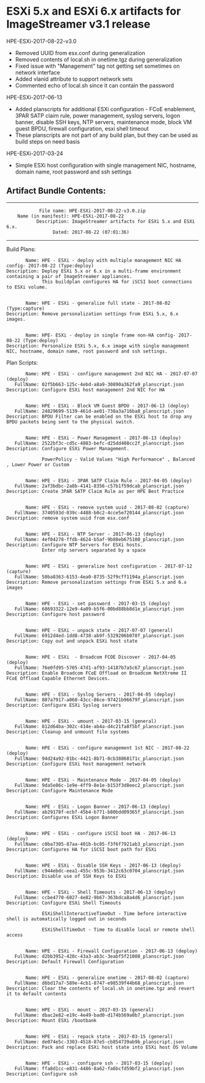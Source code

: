 # ESXi 5.x and ESXi 6.x artifacts for ImageStreamer v3.1 release

HPE-ESXi-2017-08-22-v3.0
   - Removed UUID from esx.conf during generalization
   - Removed contents of local.sh in onetime.tgz during generalization
   - Fixed issue with "Management" tag not getting set sometimes on network interface
   - Added vlanid attribute to support network sets   
   - Commented echo of local.sh since it can contain the password
 
HPE-ESXi-2017-06-13
   - Added planscripts for additional ESXi configuration - FCoE enablement, 3PAR SATP claim rule, power management, syslog servers, logon banner, disable SSH keys, NTP servers, maintenance mode, block VM guest BPDU, firewall configuration, esxi shell timeout
   - These planscripts are not part of any build plan, but they can be used as build steps on need basis 

HPE-ESXi-2017-03-24
   - Simple ESXi host configuration with single management NIC, hostname, domain name, root password and ssh settings
   

## Artifact Bundle Contents:

--------------------------------------------------------------------------------

	            File name: HPE-ESXi-2017-08-22-v3.0.zip
		Name (in manifest): HPE-ESXi-2017-08-22
		       Description: ImageStreamer artifacts for ESXi 5.x and ESXi 6.x.
		             Dated: 2017-08-22 (07:01:36)

--------------------------------------------------------------------------------


Build Plans:

	       Name: HPE - ESXi - deploy with multiple management NIC HA config- 2017-08-22 (Type:deploy)
	Description: Deploy ESXi 5.x or 6.x in a multi-frame environment containing a pair of ImageStreamer appliances. 
	             This buildplan configures HA for iSCSI boot connections to ESXi volume. 


	       Name: HPE - ESXi - generalize full state - 2017-08-02 (Type:capture)
	Description: Remove personalization settings from ESXi 5.x, 6.x images.


	       Name: HPE- ESXi - deploy in single frame non-HA config- 2017-08-22 (Type:deploy)
	Description: Personalize ESXi 5.x, 6.x image with single management NIC, hostname, domain name, root password and ssh settings.


Plan Scripts:

	       Name: HPE - ESXi - configure management 2nd NIC HA - 2017-07-07 (deploy)
	   FullName: 02f5b663-125c-4ebd-a8a9-30890a362fa9_planscript.json
	Description: Configure ESXi host management 2nd NIC for HA


	       Name: HPE - ESXi - Block VM Guest BPDU - 2017-06-13 (deploy)
	   FullName: 24829699-5139-461d-ae01-738a3a716ba8_planscript.json
	Description: BPDU Filter can be enabled on the ESXi host to drop any BPDU packets being sent to the physical switch.


	       Name: HPE - ESXi - Power Management - 2017-06-13 (deploy)
	   FullName: 2522bf3c-cd5c-4803-befc-d25dd408cc2f_planscript.json
	Description: Configure ESXi Power Management.
	             
	             PowerPolicy - Valid Values "High Performance" , Balanced , Lower Power or Custom


	       Name: HPE - ESXi - 3PAR SATP Claim Rule - 2017-04-05 (deploy)
	   FullName: 2af3bdbc-2a8b-4141-8356-c57b1f59dcab_planscript.json
	Description: Create 3PAR SATP Claim Rule as per HPE Best Practice


	       Name: HPE - ESXi - remove system uuid - 2017-08-02 (capture)
	   FullName: 3740593d-039c-4488-b0c2-4cce5e720144_planscript.json
	Description: remove system uuid from esx.conf


	       Name: HPE - ESXi - NTP Server - 2017-06-13 (deploy)
	   FullName: 4ef04278-ffdb-4624-b5af-9b88eb675100_planscript.json
	Description: Configure NTP Servers for ESXi hosts.
	             Enter ntp servers separated by a space


	       Name: HPE - ESXi - generalize host configuration - 2017-07-12 (capture)
	   FullName: 50ba8363-6153-4ea0-8735-52f9cff1194a_planscript.json
	Description: Remove personalization settings from ESXi 5.x and 6.x images


	       Name: HPE - ESXi - set password - 2017-03-15 (deploy)
	   FullName: 68693322-12e9-4a09-b5f6-00bd88bb8d1e_planscript.json
	Description: Configure host password


	       Name: HPE - ESXi - unpack state - 2017-07-07 (general)
	   FullName: 6912d4ed-1dd8-4738-ab9f-5329206b078f_planscript.json
	Description: Copy out and unpack ESXi host state


	       Name: HPE - ESXi  - Broadcom FCOE Discover - 2017-04-05 (deploy)
	   FullName: 76e0fd95-5705-47d1-af93-14187b7a5c67_planscript.json
	Description: Enable Broadcom FCoE Offload on Broadcom NetXtreme II FCoE Offload Capable Ethernet Devices.


	       Name: HPE - ESXi - Syslog Servers - 2017-04-05 (deploy)
	   FullName: 807a7917-a060-43cc-86ce-97421b96679f_planscript.json
	Description: Configure ESXi Syslog servers


	       Name: HPE - ESXi - umount - 2017-03-15 (general)
	   FullName: 812d64ba-302c-414e-ab4a-d4c21fa8f5bf_planscript.json
	Description: Cleanup and unmount file systems


	       Name: HPE - ESXi - configure management 1st NIC - 2017-08-22 (deploy)
	   FullName: 94d24a92-01bc-4421-8b71-0cb38868171c_planscript.json
	Description: Configure ESXi host management network


	       Name: HPE - ESXi - Maintenance Mode - 2017-04-05 (deploy)
	   FullName: 9da5e86c-1e9e-4ff9-8e1e-b153f3d8eec2_planscript.json
	Description: Configure Maintenance Mode


	       Name: HPE - ESXi - Logon Banner - 2017-06-13 (deploy)
	   FullName: ab29178f-ecbf-45b4-b771-b80bdd09365f_planscript.json
	Description: Configures ESXi Logon Banner


	       Name: HPE - ESXi - configure iSCSI boot HA - 2017-06-13 (deploy)
	   FullName: c0ba7305-87aa-401b-bc85-f3f6f7921ab3_planscript.json
	Description: Configures HA for iSCSI boot path for ESXi


	       Name: HPE - ESXi - Disable SSH Keys - 2017-06-13 (deploy)
	   FullName: c944ebdc-eea1-455c-953b-3412c63c0704_planscript.json
	Description: Disable use of SSH Keys to ESXi


	       Name: HPE - ESXi - Shell Timeouts - 2017-06-13 (deploy)
	   FullName: ccbe4770-6027-4e82-9b67-363bdca8a4d6_planscript.json
	Description: Configure ESXi Shell Timeouts
	             
	             ESXiShellInteractiveTimeOut - Time before interactive shell is automatically logged out in seconds
	             
	             ESXiShellTimeOut - Time to disable local or remote shell access


	       Name: HPE - ESXi - Firewall Configuration - 2017-06-13 (deploy)
	   FullName: d2bb3952-420c-43a3-ab3c-3eabf5f21008_planscript.json
	Description: Default Firewall Configuration


	       Name: HPE - ESXi - generalize onetime - 2017-08-02 (capture)
	   FullName: d6bd17a7-589e-4cb1-8747-e98539f44b68_planscript.json
	Description: Clear the contents of local.sh in onetime.tgz and revert it to default contents


	       Name: HPE - ESXi - mount - 2017-03-15 (general)
	   FullName: dbac2e82-e19c-4e49-bad0-d174b569a0b7_planscript.json
	Description: Mount ESXi /bootbank


	       Name: HPE - ESXi - repack state - 2017-03-15 (general)
	   FullName: de074e5c-3303-4518-87e5-cb854739ab9b_planscript.json
	Description: Pack and replace ESXi host state into ESXi host OS Volume


	       Name: HPE - ESXi - configure ssh - 2017-03-15 (deploy)
	   FullName: ffa8d1cc-e831-4486-8a62-fa6bcfd59bf2_planscript.json
	Description: Configure ssh
